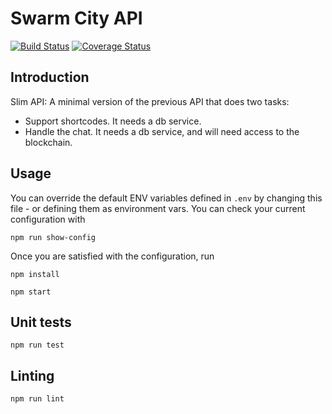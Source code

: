 # Swarm City API

[![Build Status](https://travis-ci.org/swarmcity/SwarmCityAPI.svg?branch=master)](https://travis-ci.org/swarmcity/SwarmCityAPI)
[![Coverage Status](https://coveralls.io/repos/github/swarmcity/SwarmCityAPI/badge.svg)](https://coveralls.io/github/swarmcity/SwarmCityAPI)

## Introduction

Slim API: A minimal version of the previous API that does two tasks:

- Support shortcodes. It needs a db service.
- Handle the chat. It needs a db service, and will need access to the blockchain.

## Usage

You can override the default ENV variables defined in `.env` by changing this file - or defining them as environment vars. You can check your current configuration with

`npm run show-config`

Once you are satisfied with the configuration, run

`npm install`

`npm start`

## Unit tests

`npm run test`

## Linting

`npm run lint`
